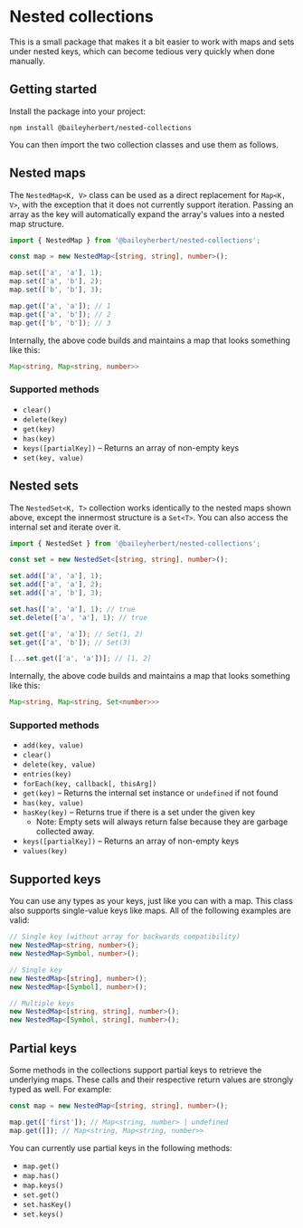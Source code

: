 # Nested collections

This is a small package that makes it a bit easier to work with maps and sets under nested keys, which can become
tedious very quickly when done manually.

## Getting started

Install the package into your project:

```plain
npm install @baileyherbert/nested-collections
```

You can then import the two collection classes and use them as follows.

## Nested maps

The `NestedMap<K, V>` class can be used as a direct replacement for `Map<K, V>`, with the exception that it does not
currently support iteration. Passing an array as the key will automatically expand the array's values into a nested map
structure.

```ts
import { NestedMap } from '@baileyherbert/nested-collections';

const map = new NestedMap<[string, string], number>();

map.set(['a', 'a'], 1);
map.set(['a', 'b'], 2);
map.set(['b', 'b'], 3);

map.get(['a', 'a']); // 1
map.get(['a', 'b']); // 2
map.get(['b', 'b']); // 3
```

Internally, the above code builds and maintains a map that looks something like this:

```ts
Map<string, Map<string, number>>
```

### Supported methods

- `clear()`
- `delete(key)`
- `get(key)`
- `has(key)`
- `keys([partialKey])` – Returns an array of non-empty keys
- `set(key, value)`

## Nested sets

The `NestedSet<K, T>` collection works identically to the nested maps shown above, except the innermost structure is a
`Set<T>`. You can also access the internal set and iterate over it.

```ts
import { NestedSet } from '@baileyherbert/nested-collections';

const set = new NestedSet<[string, string], number>();

set.add(['a', 'a'], 1);
set.add(['a', 'a'], 2);
set.add(['a', 'b'], 3);

set.has(['a', 'a'], 1); // true
set.delete(['a', 'a'], 1); // true

set.get(['a', 'a']); // Set(1, 2)
set.get(['a', 'b']); // Set(3)

[...set.get(['a', 'a'])]; // [1, 2]
```

Internally, the above code builds and maintains a map that looks something like this:

```ts
Map<string, Map<string, Set<number>>>
```

### Supported methods

- `add(key, value)`
- `clear()`
- `delete(key, value)`
- `entries(key)`
- `forEach(key, callback[, thisArg])`
- `get(key)` – Returns the internal set instance or `undefined` if not found
- `has(key, value)`
- `hasKey(key)` – Returns true if there is a set under the given key
  - Note: Empty sets will always return false because they are garbage collected away.
- `keys([partialKey])` – Returns an array of non-empty keys
- `values(key)`

## Supported keys

You can use any types as your keys, just like you can with a map. This class also supports single-value keys like maps.
All of the following examples are valid:

```ts
// Single key (without array for backwards compatibility)
new NestedMap<string, number>();
new NestedMap<Symbol, number>();

// Single key
new NestedMap<[string], number>();
new NestedMap<[Symbol], number>();

// Multiple keys
new NestedMap<[string, string], number>();
new NestedMap<[Symbol, string], number>();
```

## Partial keys

Some methods in the collections support partial keys to retrieve the underlying maps. These calls and their respective
return values are strongly typed as well. For example:

```ts
const map = new NestedMap<[string, string], number>();

map.get(['first']); // Map<string, number> | undefined
map.get([]); // Map<string, Map<string, number>>
```

You can currently use partial keys in the following methods:

- `map.get()`
- `map.has()`
- `map.keys()`
- `set.get()`
- `set.hasKey()`
- `set.keys()`
